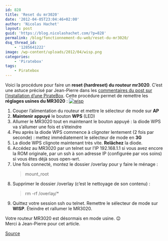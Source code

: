 ```yaml
---
id: 828
title: 'Reset du mr3020'
date: '2012-04-05T23:04:46+02:00'
author: 'Nicolas Hachet'
layout: post
guid: 'https://blog.nicolashachet.com/?p=828'
permalink: /blog/fonctionnement-du-web/reset-du-mr3020/
dsq_thread_id:
    - '1285641222'
image: /wp-content/uploads/2012/04/wisp.png
categories:
    - 'Piratebox'
tags:
    - Piratebox
---
```


Voici la procédure pour faire un  **reset (hardreset) du routeur mr3020**. C’est une astuce précisé par Jean-Pierre dans les [commentaires du post sur l’installation d’une PirateBox](https://blog.nicolashachet.com/2012/04/01/fonctionnement-du-web/tutoriel-installer-une-piratebox-en-images/comment-page-1/#comment-3000). Cette procédure permet de remettre les **réglages usines du MR3020** :
[![](/wp-content/uploads/2012/04/wisp-150x150.png "wisp")](/wp-content/uploads/2012/04/wisp.png)

1. Couper l’alimentation du routeur et mettre le sélecteur de mode sur **AP**
2. **Maintenir appuyé** le bouton **WPS** (LED)
3. Allumer le MR3020 tout en maintenant le bouton appuyé : la diode WPS va s’allumer une fois et s’éteindre
4. Peu après la diode WPS commence à clignoter lentement (2 fois par seconde) : mettez immédiatement le sélecteur de mode en **3G**
5. La diode WPS clignote maintenant très vite. **Relâchez** la diode.
6. Accédez au MR3020 par un telnet sur l’IP 192.168.1.1 si vous avez encore la ROM originale, par un ssh à son adresse IP (configurée par vos soins) si vous êtes déjà sous open-wrt.
7. Une fois connecté, montez le dossier /overlay pour y faire le ménage :  
    > mount_root
8. Supprimer le dossier /overlay (c’est le nettoyage de son contenu) :  
    > rm -rf /overlay/*
9. Quittez votre session ssh ou telnet. Remettre le sélecteur de mode sur **WISP**. Éteindre et rallumer le MR3020.

Votre routeur MR3020 est désormais en mode usine. 😉  
Merci à Jean-Pierre pour cet article.

[Source](https://www.disk91.com/2012/technology/networks/piratebox-creation-based-on-tp-link-mr3020/)

